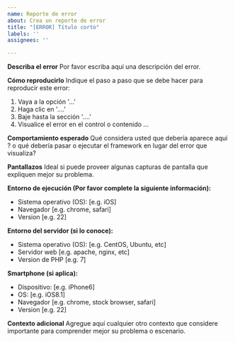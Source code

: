 ```yaml
---
name: Reporte de error
about: Crea un reporte de error
title: "[ERROR] Título corto"
labels: ''
assignees: ''

---
```


**Describa el error**
Por favor escriba aquí una descripción del error.

**Cómo reproducirlo**
Indique el paso a paso que se debe hacer para reproducir este error:
1. Vaya a la opción '...'
2. Haga clic en '....'
3. Baje hasta la sección '....'
4. Visualice el error en el control o contenido ...

**Comportamiento esperado**
Qué considera usted que debería aparece aquí ? o qué debería pasar o ejecutar el framework en lugar del error que visualiza?

**Pantallazos**
Ideal si puede proveer algunas capturas de pantalla que expliquen mejor su problema.

**Entorno de ejecución (Por favor complete la siguiente información):**
 - Sistema operativo (OS): [e.g. iOS]
 - Navegador [e.g. chrome, safari]
 - Version [e.g. 22]

**Entorno del servidor (si lo conoce):**
 - Sistema operativo (OS): [e.g. CentOS, Ubuntu, etc]
 - Servidor web [e.g. apache, nginx, etc]
 - Version de PHP [e.g. 7]

**Smartphone (si aplica):**
 - Dispositivo: [e.g. iPhone6]
 - OS: [e.g. iOS8.1]
 - Navegador [e.g. chrome, stock browser, safari]
 - Version [e.g. 22]

**Contexto adicional**
Agregue aquí cualquier otro contexto que considere importante para comprender mejor su problema o escenario.
